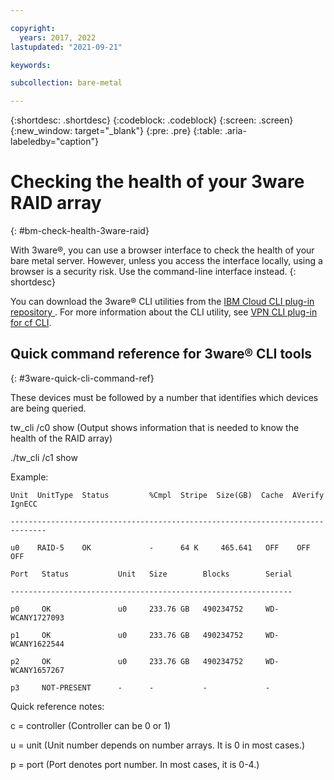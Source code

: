 ```yaml
---

copyright:
  years: 2017, 2022
lastupdated: "2021-09-21"

keywords:

subcollection: bare-metal

---
```


{:shortdesc: .shortdesc}
{:codeblock: .codeblock}
{:screen: .screen}
{:new_window: target="_blank"}
{:pre: .pre}
{:table: .aria-labeledby="caption"}

# Checking the health of your 3ware RAID array
{: #bm-check-health-3ware-raid}

With 3ware&reg;, you can use a browser interface to check the health of your bare metal server. However, unless you access the interface locally, using a browser is a security risk. Use the command-line interface instead.
{: shortdesc}

You can download the 3ware&reg; CLI utilities from the [IBM Cloud CLI plug-in repository
](https://plugins.cloud.ibm.com/ui/repository.html#cf-plugins). For more information about the CLI utility, see [VPN CLI plug-in for cf CLI](/docs/cli?topic=cli-ibmcloud-admincli).

## Quick command reference for 3ware&reg; CLI tools
{: #3ware-quick-cli-command-ref}

These devices must be followed by a number that identifies which devices are being queried.

tw_cli /c0 show (Output shows information that is needed to know the health of the RAID array)

./tw_cli /c1 show

Example:

    Unit  UnitType  Status         %Cmpl  Stripe  Size(GB)  Cache  AVerify  IgnECC

    ------------------------------------------------------------------------------

    u0    RAID-5    OK             -      64 K     465.641   OFF    OFF      OFF    

    Port   Status           Unit   Size        Blocks        Serial

    ---------------------------------------------------------------

    p0     OK               u0     233.76 GB   490234752     WD-WCANY1727093

    p1     OK               u0     233.76 GB   490234752     WD-WCANY1622544

    p2     OK               u0     233.76 GB   490234752     WD-WCANY1657267

    p3     NOT-PRESENT      -      -           -             -

Quick reference notes:

c = controller (Controller can be 0 or 1)

u = unit (Unit number depends on number arrays. It is 0 in most cases.)

p = port (Port denotes port number. In most cases, it is 0-4.)
